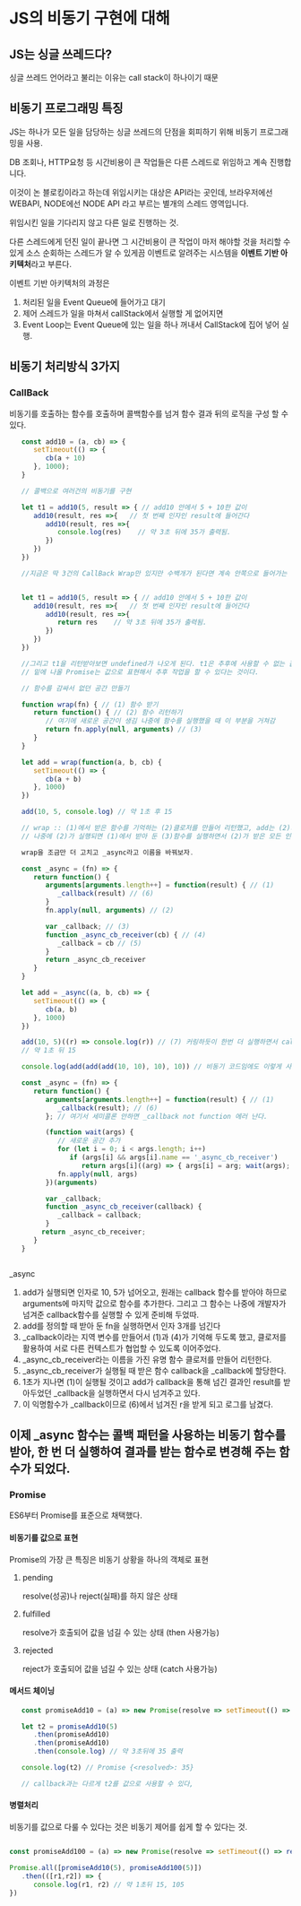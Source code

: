 # JS의 비동기 구현에 대해

## JS는 싱글 쓰레드다?
싱글 쓰레드 언어라고 불리는 이유는 call stack이 하나이기 때문

## 비동기 프로그래밍 특징
JS는 하나가 모든 일을 담당하는 싱글 쓰레드의 단점을 회피하기 위해
비동기 프로그래밍을 사용.

DB 조회나, HTTP요청 등 시간비용이 큰 작업들은 다른 스레드로 위임하고 계속 진행합니다.

이것이 논 블로킹이라고 하는데 위임시키는 대상은 API라는 곳인데, 브라우저에선 WEBAPI, NODE에선 NODE API 라고 부르는 별개의 스레드 영역입니다.

위임시킨 일을 기다리지 않고 다른 일로 진행하는 것. 

다른 스레드에게 던진 일이 끝나면 그 시간비용이 큰 작업이 마저 해야할 것을 처리할 수 있게
소스 순회하는 스레드가 알 수 있게끔 이벤트로 알려주는 시스템을 **이벤트 기반 아키텍처**라고 부른다.

이벤트 기반 아키텍처의 과정은
1. 처리된 일을 Event Queue에 들어가고 대기
2. 제어 스레드가 일을 마쳐서 callStack에서 실행할 게 없어지면
3. Event Loop는 Event Queue에 있는 일을 하나 꺼내서 CallStack에 집어 넣어 실행.

## 비동기 처리방식 3가지

### CallBack
비동기를 호출하는 함수를 호출하며 콜백함수를 넘겨 함수 결과 뒤의 로직을 구성 할 수 있다.

```js
   const add10 = (a, cb) => {
      setTimeout(() => {
         cb(a + 10)
      }, 1000);
   }

   // 콜백으로 여러건의 비동기를 구현

   let t1 = add10(5, result => { // add10 안에서 5 + 10한 값이
      add10(result, res =>{   // 첫 번째 인자인 result에 들어간다
         add10(result, res =>{  
            console.log(res)    // 약 3초 뒤에 35가 출력됨.
         })
      })
   })

   //지금은 딱 3건의 CallBack Wrap만 있지만 수백개가 된다면 계속 안쪽으로 들어가는  CallBack hell 을 구성하게 된다.


   let t1 = add10(5, result => { // add10 안에서 5 + 10한 값이
      add10(result, res =>{   // 첫 번째 인자인 result에 들어간다
         add10(result, res =>{  
            return res    // 약 3초 뒤에 35가 출력됨.
         })
      })
   })

   //그리고 t1을 리턴받아보면 undefined가 나오게 된다. t1은 추후에 사용할 수 없는 값이 되는데
   // 밑에 나올 Promise는 값으로 표현해서 추후 작업을 할 수 있다는 것이다.

   // 함수를 감싸서 없던 공간 만들기

   function wrap(fn) { // (1) 함수 받기
      return function() { // (2) 함수 리턴하기
         // 여기에 새로운 공간이 생김 나중에 함수를 실행했을 때 이 부분을 거쳐감
         return fn.apply(null, arguments) // (3)
      }
   }

   let add = wrap(function(a, b, cb) {
      setTimeout(() => {
         cb(a + b)
      }, 1000)
   })

   add(10, 5, console.log) // 약 1초 후 15

   // wrap :: (1)에서 받은 함수를 기억하는 (2)클로저를 만들어 리턴했고, add는 (2)가 된다.
   // 나중에 (2)가 실행되면 (1)에서 받아 둔 (3)함수를 실행하면서 (2)가 받은 모든 인자를 넘겨 준다.

   wrap을 조금만 더 고치고 _async라고 이름을 바꿔보자.

   const _async = (fn) => {
      return function() {
         arguments[arguments.length++] = function(result) { // (1)
            _callback(result) // (6)
         }
         fn.apply(null, arguments) // (2)

         var _callback; // (3)
         function _async_cb_receiver(cb) { // (4)
            _callback = cb // (5)
         }
         return _async_cb_receiver
      }
   }

   let add = _async((a, b, cb) => {
      setTimeout(() => {
         cb(a, b)
      }, 1000)
   })

   add(10, 5)((r) => console.log(r)) // (7) 커링하듯이 한번 더 실행하면서 callback함수를 넘기고있다.
   // 약 1초 뒤 15

   console.log(add(add(add(10, 10), 10), 10)) // 비동기 코드임에도 이렇게 사용할 수 있게 만들게 고쳐보자.

   const _async = (fn) => {
      return function() {
         arguments[arguments.length++] = function(result) { // (1)
            _callback(result); // (6)
         }; // 여기서 세미콜론 안하면 _callback not function 에러 난다.

         (function wait(args) {
            // 새로운 공간 추가
            for (let i = 0; i < args.length; i++) 
               if (args[i] && args[i].name == '_async_cb_receiver') 
                  return args[i]((arg) => { args[i] = arg; wait(args); })
            fn.apply(null, args)
         })(arguments)

         var _callback;    
         function _async_cb_receiver(callback) {
            _callback = callback;
         }
        return _async_cb_receiver;
      }
   }



```
_async
1. add가 실행되면 인자로 10, 5가 넘어오고, 원래는 callback 함수를 받아야 하므로 arguments에 마지막 값으로 함수를 추가한다. 그리고 그 함수는 나중에 개발자가 넘겨준 callback함수를 실행할 수 있게 준비해 두었따.
2. add를 정의할 때 받아 둔 fn을 실행하면서 인자 3개를 넘긴다
3. _callback이라는 지역 변수를 만들어서 (1)과 (4)가 기억해 두도록 했고, 클로저를 활용하여 서로 다른 컨텍스트가 협업할 수 있도록 이어주었다.
4. _async_cb_receiver라는 이름을 가진 유명 함수 클로저를 만들어 리턴한다.
5. _async_cb_receiver가 실행될 때 받은 함수 callback을 _callback에 할당한다.
6. 1초가 지나면 (1)이 실행될 것이고 add가 callback을 통해 넘긴 결과인 result를 받아두었던 _callback을 실행하면서 다시 넘겨주고 있다.
7. 이 익명함수가 _callback이므로 (6)에서 넘겨진 r을 받게 되고 로그를 남겼다.

이제 _async 함수는 콜백 패턴을 사용하는 비동기 함수를 받아, 한 번 더 실행하여 결과를 받는 함수로 변경해 주는 함수가 되었다.
---

### Promise

ES6부터 Promise를 표준으로 채택했다.

#### 비동기를 값으로 표현
Promise의 가장 큰 특징은 비동기 상황을 하나의 객체로 표현

1. pending
   
   resolve(성공)나 reject(실패)를 하지 않은 상태
2. fulfilled

   resolve가 호출되어 값을 넘길 수 있는 상태 (then 사용가능)
3. rejected

   reject가 호출되어 값을 넘길 수 있는 상태 (catch 사용가능)

#### 메서드 체이닝

```js
   const promiseAdd10 = (a) => new Promise(resolve => setTimeout(() => resolve(a + 10), 1000)) 

   let t2 = promiseAdd10(5)
      .then(promiseAdd10)
      .then(promiseAdd10)
      .then(console.log) // 약 3초뒤에 35 출력

   console.log(t2) // Promise {<resolved>: 35}

   // callback과는 다르게 t2를 값으로 사용할 수 있다,
```

#### 병렬처리

비동기를 값으로 다룰 수 있다는 것은 비동기 제어를 쉽게 할 수 있다는 것.

```js

const promiseAdd100 = (a) => new Promise(resolve => setTimeout(() => resolve(a + 100), 1000)) 

Promise.all([promiseAdd10(5), promiseAdd100(5)])
   .then(([r1,r2]) => {
      console.log(r1, r2) // 약 1초뒤 15, 105
})
```

